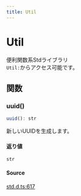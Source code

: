 ```yaml
---
title: Util
---
```


# Util

便利関数系Stdライブラリ\
`Util:`からアクセス可能です。

## 関数

### uuid()

```ts
uuid(): str
```

新しいUUIDを生成します。

#### 返り値

`str`

#### Source

[std.d.ts:617](https://github.com/slofp/aitslib/blob/c68ee63df45b36b0270b35442b084a226b762eeb/src/std.d.ts#L617)
